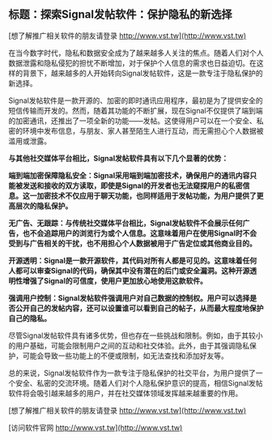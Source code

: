 ## **标题：探索Signal发帖软件：保护隐私的新选择**

[想了解推广相关软件的朋友请登录 http://www.vst.tw](http://www.vst.tw)

在当今数字时代，隐私和数据安全成为了越来越多人关注的焦点。随着人们对个人数据泄露和隐私侵犯的担忧不断增加，对于保护个人信息的需求也日益迫切。在这样的背景下，越来越多的人开始转向Signal发帖软件，这是一款专注于隐私保护的新选择。

Signal发帖软件是一款开源的、加密的即时通讯应用程序，最初是为了提供安全的短信传输而开发的。然而，随着其功能的不断扩展，现在Signal不仅提供了端到端的加密通讯，还推出了一项全新的功能——发帖。这使得用户可以在一个安全、私密的环境中发布信息，与朋友、家人甚至陌生人进行互动，而无需担心个人数据被滥用或泄露。

**与其他社交媒体平台相比，Signal发帖软件具有以下几个显著的优势：**

**端到端加密保障隐私安全：Signal采用端到端加密技术，确保用户的通讯内容只能被发送和接收的双方读取，即使是Signal的开发者也无法窥探用户的私密信息。这一加密技术不仅应用于聊天功能，也同样适用于发帖功能，为用户提供了更高层次的隐私保护。**

**无广告、无跟踪：与传统社交媒体平台相比，Signal发帖软件不会展示任何广告，也不会追踪用户的浏览行为或个人信息。这意味着用户在使用Signal时不会受到与广告相关的干扰，也不用担心个人数据被用于广告定位或其他商业目的。**

**开源透明：Signal是一款开源软件，其代码对所有人都是可见的。这意味着任何人都可以审查Signal的代码，确保其中没有潜在的后门或安全漏洞。这种开源透明性增强了Signal的可信度，使用户更加放心地使用这款软件。**

**强调用户控制：Signal发帖软件强调用户对自己数据的控制权。用户可以选择是否公开自己的发帖内容，还可以设置谁可以看到自己的帖子，从而最大程度地保护自己的隐私。**

尽管Signal发帖软件具有诸多优势，但也存在一些挑战和限制。例如，由于其较小的用户基础，可能会限制用户之间的互动和社交体验。此外，由于其强调隐私保护，可能会导致一些功能上的不便或限制，如无法查找和添加好友等。

总的来说，Signal发帖软件作为一款专注于隐私保护的社交平台，为用户提供了一个安全、私密的交流环境。随着人们对个人隐私保护意识的提高，相信Signal发帖软件将会吸引越来越多的用户，并在社交媒体领域发挥越来越重要的作用。

[想了解推广相关软件的朋友请登录 http://www.vst.tw](http://www.vst.tw)


[访问软件官网 http://www.vst.tw](http://www.vst.tw)
